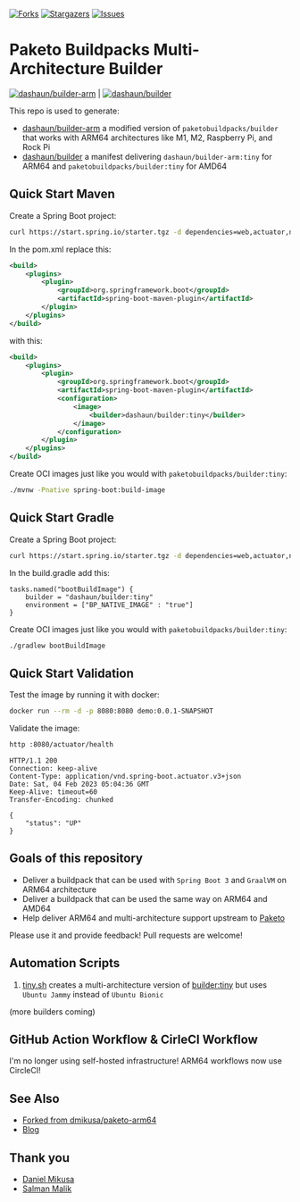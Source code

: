 [![Forks][forks-shield]][forks-url]
[![Stargazers][stars-shield]][stars-url]
[![Issues][issues-shield]][issues-url]

# Paketo Buildpacks Multi-Architecture Builder

[![dashaun/builder-arm](https://circleci.com/gh/dashaun/paketo-arm64.svg?style=shield)](https://app.circleci.com/pipelines/github/dashaun/paketo-arm64) |
 [![dashaun/builder](https://github.com/dashaun/paketo-arm64/actions/workflows/create-manifest.yml/badge.svg)](https://github.com/dashaun/paketo-arm64/actions/workflows/create-manifest.yml) 

This repo is used to generate:
- [dashaun/builder-arm](https://hub.docker.com/r/dashaun/builder-arm) a modified version of `paketobuildpacks/builder` that works with ARM64 architectures like M1, M2, Raspberry Pi, and Rock Pi
- [dashaun/builder](https://hub.docker.com/r/dashaun/builder) a manifest delivering `dashaun/builder-arm:tiny` for ARM64 and `paketobuildpacks/builder:tiny` for AMD64

## Quick Start Maven

Create a Spring Boot project:
```bash
curl https://start.spring.io/starter.tgz -d dependencies=web,actuator,native -d javaVersion=17 -d bootVersion=3.0.2 -d type=maven-project | tar -xzf -
```

In the pom.xml replace this:
```xml
<build>
    <plugins>
        <plugin>
            <groupId>org.springframework.boot</groupId>
            <artifactId>spring-boot-maven-plugin</artifactId>
        </plugin>
    </plugins>
</build>
```

with this:

```xml
<build>
    <plugins>
        <plugin>
            <groupId>org.springframework.boot</groupId>
            <artifactId>spring-boot-maven-plugin</artifactId>
            <configuration>
                <image>
                    <builder>dashaun/builder:tiny</builder>
                </image>
            </configuration>
        </plugin>
    </plugins>
</build>
```

Create OCI images just like you would with `paketobuildpacks/builder:tiny`:
```bash
./mvnw -Pnative spring-boot:build-image
```

## Quick Start Gradle

Create a Spring Boot project:
```bash
curl https://start.spring.io/starter.tgz -d dependencies=web,actuator,native -d javaVersion=17 -d bootVersion=3.0.2 -d type=gradle-project | tar -xzf -
```

In the build.gradle add this:
```
tasks.named("bootBuildImage") {
    builder = "dashaun/builder:tiny"
    environment = ["BP_NATIVE_IMAGE" : "true"]
}
```

Create OCI images just like you would with `paketobuildpacks/builder:tiny`:
```bash
./gradlew bootBuildImage
```

## Quick Start Validation

Test the image by running it with docker:
```bash
docker run --rm -d -p 8080:8080 demo:0.0.1-SNAPSHOT
```

Validate the image:
```bash
http :8080/actuator/health
```
```text
HTTP/1.1 200 
Connection: keep-alive
Content-Type: application/vnd.spring-boot.actuator.v3+json
Date: Sat, 04 Feb 2023 05:04:36 GMT
Keep-Alive: timeout=60
Transfer-Encoding: chunked

{
    "status": "UP"
}
```

## Goals of this repository

- Deliver a buildpack that can be used with `Spring Boot 3` and `GraalVM` on ARM64 architecture
- Deliver a buildpack that can be used the same way on ARM64 and AMD64
- Help deliver ARM64 and multi-architecture support upstream to [Paketo](https://paketo.io)

Please use it and provide feedback! Pull requests are welcome!

## Automation Scripts

1. [tiny.sh](https://github.com/dashaun/paketo-arm64/blob/main/scripts/tiny.sh) creates a multi-architecture version of [builder:tiny](https://github.com/paketo-buildpacks/tiny-builder) but uses `Ubuntu Jammy` instead of `Ubuntu Bionic`

(more builders coming)

## GitHub Action Workflow & CirleCI Workflow

I'm no longer using self-hosted infrastructure!  ARM64 workflows now use CircleCI!

## See Also

- [Forked from dmikusa/paketo-arm64](https://github.com/dmikusa/paketo-arm64)
- [Blog](https://dashaun.com)

## Thank you

- [Daniel Mikusa](https://twitter.com/dmikusa)
- [Salman Malik](https://twitter.com/SalmanTheMalik)

<!-- MARKDOWN LINKS & IMAGES -->
<!-- https://www.markdownguide.org/basic-syntax/#reference-style-links -->
[forks-shield]: https://img.shields.io/github/forks/dashaun/paketo-arm64.svg?style=for-the-badge
[forks-url]: https://github.com/dashaun/paketo-arm64/forks
[stars-shield]: https://img.shields.io/github/stars/dashaun/paketo-arm64.svg?style=for-the-badge
[stars-url]: https://github.com/dashaun/paketo-arm64/stargazers
[issues-shield]: https://img.shields.io/github/issues/dashaun/paketo-arm64.svg?style=for-the-badge
[issues-url]: https://github.com/dashaun/paketo-arm64/issues

